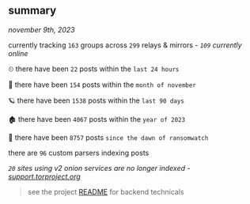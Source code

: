 
## summary
_november 9th, 2023_

currently tracking `163` groups across `299` relays & mirrors - _`109` currently online_

⏲ there have been `22` posts within the `last 24 hours`

🦈 there have been `154` posts within the `month of november`

🪐 there have been `1538` posts within the `last 90 days`

🏚 there have been `4067` posts within the `year of 2023`

🦕 there have been `8757` posts `since the dawn of ransomwatch`

there are `96` custom parsers indexing posts

_`20` sites using v2 onion services are no longer indexed - [support.torproject.org](https://support.torproject.org/onionservices/v2-deprecation/)_

> see the project [README](https://github.com/joshhighet/ransomwatch#ransomwatch--) for backend technicals
